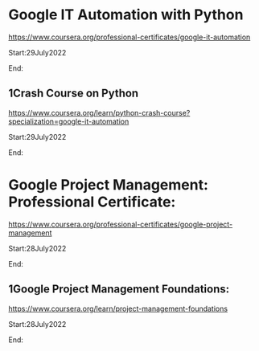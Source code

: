 # Google IT Automation with Python

https://www.coursera.org/professional-certificates/google-it-automation

Start:29July2022

End:

## 1Crash Course on Python

https://www.coursera.org/learn/python-crash-course?specialization=google-it-automation

Start:29July2022

End:

# Google Project Management: Professional Certificate:

https://www.coursera.org/professional-certificates/google-project-management

Start:28July2022

End:

## 1Google Project Management Foundations:

https://www.coursera.org/learn/project-management-foundations

Start:28July2022

End:
